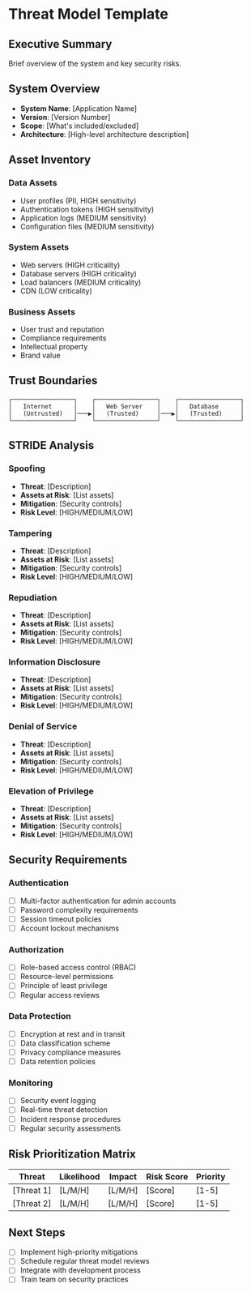 # Threat Model Template

## Executive Summary
Brief overview of the system and key security risks.

## System Overview
- **System Name**: [Application Name]
- **Version**: [Version Number]
- **Scope**: [What's included/excluded]
- **Architecture**: [High-level architecture description]

## Asset Inventory

### Data Assets
- User profiles (PII, HIGH sensitivity)
- Authentication tokens (HIGH sensitivity)
- Application logs (MEDIUM sensitivity)
- Configuration files (MEDIUM sensitivity)

### System Assets
- Web servers (HIGH criticality)
- Database servers (HIGH criticality)
- Load balancers (MEDIUM criticality)
- CDN (LOW criticality)

### Business Assets
- User trust and reputation
- Compliance requirements
- Intellectual property
- Brand value

## Trust Boundaries

```
┌─────────────────┐    ┌─────────────────┐    ┌─────────────────┐
│   Internet      │    │   Web Server    │    │   Database      │
│   (Untrusted)   │───▶│   (Trusted)     │───▶│   (Trusted)     │
└─────────────────┘    └─────────────────┘    └─────────────────┘
```

## STRIDE Analysis

### Spoofing
- **Threat**: [Description]
- **Assets at Risk**: [List assets]
- **Mitigation**: [Security controls]
- **Risk Level**: [HIGH/MEDIUM/LOW]

### Tampering
- **Threat**: [Description]
- **Assets at Risk**: [List assets]
- **Mitigation**: [Security controls]
- **Risk Level**: [HIGH/MEDIUM/LOW]

### Repudiation
- **Threat**: [Description]
- **Assets at Risk**: [List assets]
- **Mitigation**: [Security controls]
- **Risk Level**: [HIGH/MEDIUM/LOW]

### Information Disclosure
- **Threat**: [Description]
- **Assets at Risk**: [List assets]
- **Mitigation**: [Security controls]
- **Risk Level**: [HIGH/MEDIUM/LOW]

### Denial of Service
- **Threat**: [Description]
- **Assets at Risk**: [List assets]
- **Mitigation**: [Security controls]
- **Risk Level**: [HIGH/MEDIUM/LOW]

### Elevation of Privilege
- **Threat**: [Description]
- **Assets at Risk**: [List assets]
- **Mitigation**: [Security controls]
- **Risk Level**: [HIGH/MEDIUM/LOW]

## Security Requirements

### Authentication
- [ ] Multi-factor authentication for admin accounts
- [ ] Password complexity requirements
- [ ] Session timeout policies
- [ ] Account lockout mechanisms

### Authorization
- [ ] Role-based access control (RBAC)
- [ ] Resource-level permissions
- [ ] Principle of least privilege
- [ ] Regular access reviews

### Data Protection
- [ ] Encryption at rest and in transit
- [ ] Data classification scheme
- [ ] Privacy compliance measures
- [ ] Data retention policies

### Monitoring
- [ ] Security event logging
- [ ] Real-time threat detection
- [ ] Incident response procedures
- [ ] Regular security assessments

## Risk Prioritization Matrix

| Threat | Likelihood | Impact | Risk Score | Priority |
|--------|------------|--------|------------|----------|
| [Threat 1] | [L/M/H] | [L/M/H] | [Score] | [1-5] |
| [Threat 2] | [L/M/H] | [L/M/H] | [Score] | [1-5] |

## Next Steps
- [ ] Implement high-priority mitigations
- [ ] Schedule regular threat model reviews
- [ ] Integrate with development process
- [ ] Train team on security practices 